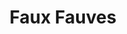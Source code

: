 ---
title: Faux Fauves
layout: default
year: 2017
gallery:
  - image: /assets/media/IKNI6094.JPG
  - image: /assets/media/IKNI6121.JPG
  - image: /assets/media/les faux fauves_cim nemtudom_32 x 36 x 9 cm_2017.jpg
  - image: /assets/media/les faux fauves_konténer_51 x 56,5 cm_stanc, polifoam_2017.jpg
  - image: /assets/media/les faux fauves_matisse muterme (reszlet)_60 x 69cm_stanc, polifoam_2017.jpg
  - image: /assets/media/les faux fauves_matisse muterme_60 x 69cm_stanc, polifoam_2017.jpg

typora-copy-images-to: "../assets/media"
typora-root-url: "../"
---